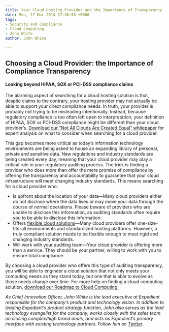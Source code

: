 ```yaml
---
title: Your Cloud Hosting Provider and the Importance of Transparency
date: Mon, 17 Mar 2014 17:30:50 +0000
tags:
- Security and Compliance
- Cloud Computing
- John White
author: John White

---
```

## Choosing a Cloud Provider: the Importance of Compliance Transparency

#### Looking beyond HIPAA, SOX or PCI-DSS compliance claims

The alarming aspect of searching for a cloud hosting solution is that, despite claims to the contrary, your hosting provider may not actually be able to support your direct compliance needs. In truth, your provider is probably not trying to be misleading intentionally. Instead, because regulatory compliance is too often left open to interpretation, your definition of HIPAA, SOX or PCI-DSS compliance might be different than your cloud provider’s. [Download our “Not All Clouds Are Created Equal” whitepaper](http://bit.ly/10icBNe) for expert analysis on what to consider when searching for a cloud provider.

This gap becomes more critical as today’s information technology environments are being asked to house an expanding library of personal, private and sensitive data. New regulations and industry standards are being created every day, meaning that your cloud provider may play a critical role in your regulatory auditing process. The trick is finding a provider who does more than offer the mere promise of compliance by offering the transparency and accountability to guarantee that your cloud infrastructure will meet changing industry standards. This means searching for a cloud provider who:

*  Is upfront about the location of your data—Many cloud providers either do not disclose where the data lives or may move your data through the course of normal operations. Please beware of providers who are unable to disclose this information, as auditing standards often require you to be able to disclose this information.
*  Offers [flexible cloud solutions](https://www.expedient.com/cloud-computing-public-vs-private-cloud-solutions/ "Cloud Computing:  Public vs. Private Cloud Solutions")—Many cloud providers offer one-size-fits-all environments and standardized hosting platforms. However, a truly compliant solution needs to be flexible enough to meet rigid and changing industry standards.
*  Will work with your auditing team—Your cloud provider is offering more than a service. They should be your partner, willing to work with you to ensure total compliance.

By choosing a cloud provider who offers this type of auditing transparency, you will be able to engineer a cloud solution that not only meets your computing needs as they stand today, but one that is able to evolve as those needs change over time. For more help on finding a cloud computing solution, [download our Roadmap to Cloud Computing.](http://go.expedient.com/l/12902/2012-06-13/vqw2)

_As Chief Innovation Officer, John White is the lead executive at Expedient responsible for the company’s product and technology vision. In addition to leading Expedient’s product strategy function, John also serves as the lead technology evangelist for the company, works closely with the sales team on closing complex/high brand deals, and acts as Expedient’s primary interface with existing technology partners. Follow him on_ [_Twitter_](https://twitter.com/johna_white)_._